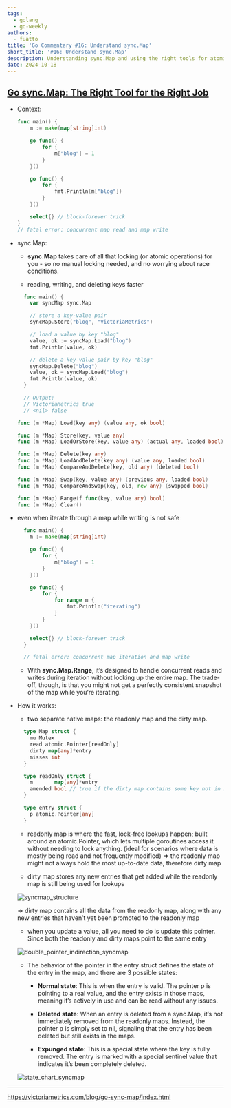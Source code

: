 ```yaml
---
tags:
  - golang
  - go-weekly
authors:
  - fuatto
title: 'Go Commentary #16: Understand sync.Map'
short_title: '#16: Understand sync.Map'
description: Understanding sync.Map and using the right tools for atomic operations in Go.
date: 2024-10-18
---
```


## [Go sync.Map: The Right Tool for the Right Job](https://victoriametrics.com/blog/go-sync-map/index.html)

- Context:

  ```go
  func main() {
      m := make(map[string]int)

      go func() {
          for {
              m["blog"] = 1
          }
      }()

      go func() {
          for {
              fmt.Println(m["blog"])
          }
      }()

      select{} // block-forever trick
  }
  // fatal error: concurrent map read and map write

  ```

- sync.Map:

  - **sync.Map** takes care of all that locking (or atomic operations) for you - so no manual locking needed, and no worrying about race conditions.

  - reading, writing, and deleting keys faster

  ```go
    func main() {
      var syncMap sync.Map

      // store a key-value pair
      syncMap.Store("blog", "VictoriaMetrics")

      // load a value by key "blog"
      value, ok := syncMap.Load("blog")
      fmt.Println(value, ok)

      // delete a key-value pair by key "blog"
      syncMap.Delete("blog")
      value, ok = syncMap.Load("blog")
      fmt.Println(value, ok)
    }

    // Output:
    // VictoriaMetrics true
    // <nil> false
  ```

  ```go
  func (m *Map) Load(key any) (value any, ok bool)

  func (m *Map) Store(key, value any)
  func (m *Map) LoadOrStore(key, value any) (actual any, loaded bool)

  func (m *Map) Delete(key any)
  func (m *Map) LoadAndDelete(key any) (value any, loaded bool)
  func (m *Map) CompareAndDelete(key, old any) (deleted bool)

  func (m *Map) Swap(key, value any) (previous any, loaded bool)
  func (m *Map) CompareAndSwap(key, old, new any) (swapped bool)

  func (m *Map) Range(f func(key, value any) bool)
  func (m *Map) Clear()
  ```

- even when iterate through a map while writing is not safe

  ```go
    func main() {
      m := make(map[string]int)

      go func() {
          for {
              m["blog"] = 1
          }
      }()

      go func() {
          for {
              for range m {
                  fmt.Println("iterating")
              }
          }
      }()

      select{} // block-forever trick
    }

    // fatal error: concurrent map iteration and map write
  ```

  - With **sync.Map.Range**, it’s designed to handle concurrent reads and writes during iteration without locking up the entire map. The trade-off, though, is that you might not get a perfectly consistent snapshot of the map while you’re iterating.


- How it works:

  - two separate native maps: the readonly map and the dirty map.

  ```go
    type Map struct {
      mu Mutex
      read atomic.Pointer[readOnly]
      dirty map[any]*entry
      misses int
    }

    type readOnly struct {
      m       map[any]*entry
      amended bool // true if the dirty map contains some key not in m.
    }

    type entry struct {
      p atomic.Pointer[any]
    }
  ```

  - readonly map is where the fast, lock-free lookups happen; built around an atomic.Pointer, which lets multiple goroutines access it without needing to lock anything. (ideal for scenarios where data is mostly being read and not frequently modified) 
  => the readonly map might not always hold the most up-to-date data, therefore dirty map

  - dirty map stores any new entries that get added while the readonly map is still being used for lookups

  ![syncmap_structure](assets/syncmap_structure.png)

  => dirty map contains all the data from the readonly map, along with any new entries that haven’t yet been promoted to the readonly map

  - when you update a value, all you need to do is update this pointer. Since both the readonly and dirty maps point to the same entry

  ![double_pointer_indirection_syncmap](assets/double_pointer_indirection_syncmap.png)

  - The behavior of the pointer in the entry struct defines the state of the entry in the map, and there are 3 possible states:

    - **Normal state**: This is when the entry is valid. The pointer p is pointing to a real value, and the entry exists in those maps, meaning it’s actively in use and can be read without any issues.

    - **Deleted state**: When an entry is deleted from a sync.Map, it’s not immediately removed from the readonly maps. Instead, the pointer p is simply set to nil, signaling that the entry has been deleted but still exists in the maps.

    - **Expunged state**: This is a special state where the key is fully removed. The entry is marked with a special sentinel value that indicates it’s been completely deleted.

  ![state_chart_syncmap](assets/state_chart_syncmap.png)


---

https://victoriametrics.com/blog/go-sync-map/index.html